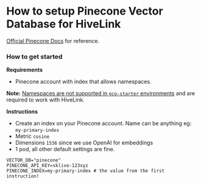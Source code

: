 # How to setup Pinecone Vector Database for HiveLink

[Official Pinecone Docs](https://docs.pinecone.io/docs/overview) for reference.

### How to get started

**Requirements**

- Pinecone account with index that allows namespaces.

**Note:** [Namespaces are not supported in `gcp-starter` environments](https://docs.pinecone.io/docs/namespaces) and are required to work with HiveLink.

**Instructions**

- Create an index on your Pinecone account. Name can be anything eg: `my-primary-index`
- Metric `cosine`
- Dimensions `1536` since we use OpenAI for embeddings
- 1 pod, all other default settings are fine.

```
VECTOR_DB="pinecone"
PINECONE_API_KEY=sklive-123xyz
PINECONE_INDEX=my-primary-index # the value from the first instruction!
```
